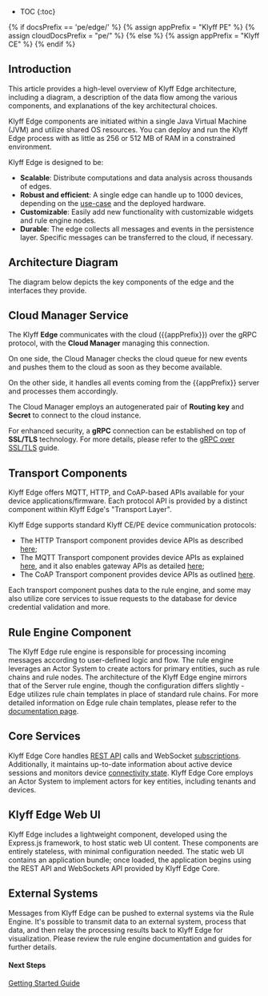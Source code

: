 * TOC
{:toc}

{% if docsPrefix == 'pe/edge/' %}
{% assign appPrefix = "Klyff PE" %}
{% assign cloudDocsPrefix = "pe/" %}
{% else %}
{% assign appPrefix = "Klyff CE" %}
{% endif %}

## Introduction

This article provides a high-level overview of Klyff Edge architecture, including a diagram, a description of the data flow among the various components, and explanations of the key architectural choices.

Klyff Edge components are initiated within a single Java Virtual Machine (JVM) and utilize shared OS resources.
You can deploy and run the Klyff Edge process with as little as 256 or 512 MB of RAM in a constrained environment.

Klyff Edge is designed to be:

* **Scalable**: Distribute computations and data analysis across thousands of edges.
* **Robust and efficient**: A single edge can handle up to 1000 devices, depending on the [use-case](/docs/{{docsPrefix}}use-cases/overview/) and the deployed hardware.
* **Customizable**: Easily add new functionality with customizable widgets and rule engine nodes.
* **Durable**: The edge collects all messages and events in the persistence layer. Specific messages can be transferred to the cloud, if necessary.

## Architecture Diagram

The diagram below depicts the key components of the edge and the interfaces they provide.

<object width="80%" data="/images/reference/edge-architecture.svg"></object>

## Cloud Manager Service

The Klyff **Edge** communicates with the cloud ({{appPrefix}}) over the gRPC protocol, with the **Cloud Manager** managing this connection.

On one side, the Cloud Manager checks the cloud queue for new events and pushes them to the cloud as soon as they become available. 

On the other side, it handles all events coming from the {{appPrefix}} server and processes them accordingly.

The Cloud Manager employs an autogenerated pair of **Routing key** and **Secret** to connect to the cloud instance.

For enhanced security, a **gRPC** connection can be established on top of **SSL/TLS** technology. For more details, please refer to the [gRPC over SSL/TLS](/docs/{{docsPrefix}}user-guide/grpc-over-ssl/) guide.

## Transport Components

Klyff Edge offers MQTT, HTTP, and CoAP-based APIs available for your device applications/firmware. 
Each protocol API is provided by a distinct component within Klyff Edge's "Transport Layer".

Klyff Edge supports standard Klyff CE/PE device communication protocols:

* The HTTP Transport component provides device APIs as described [here](/docs/{{docsPrefix}}reference/http-api/);
* The MQTT Transport component provides device APIs as explained [here](/docs/{{docsPrefix}}reference/mqtt-api/), and it also enables gateway APIs as detailed [here](/docs/{{docsPrefix}}reference/gateway-mqtt-api/);
* The CoAP Transport component provides device APIs as outlined [here](/docs/{{docsPrefix}}reference/coap-api/).

Each transport component pushes data to the rule engine, and some may also utilize core services to issue requests to the database for device credential validation and more.

## Rule Engine Component

The Klyff Edge rule engine is responsible for processing incoming messages according to user-defined logic and flow. 
The rule engine leverages an Actor System to create actors for primary entities, such as rule chains and rule nodes.
The architecture of the Klyff Edge engine mirrors that of the Server rule engine, though the configuration differs slightly - Edge utilizes rule chain templates in place of standard rule chains. 
For more detailed information on Edge rule chain templates, please refer to the [documentation page](/docs/{{docsPrefix}}rule-engine/rule-chain-templates/).

## Core Services

Klyff Edge Core handles [REST API](/docs/{{cloudDocsPrefix}}reference/rest-api/) calls and WebSocket [subscriptions](/docs/{{cloudDocsPrefix}}user-guide/telemetry/#websocket-api).
Additionally, it maintains up-to-date information about active device sessions and monitors device [connectivity state](/docs/{{cloudDocsPrefix}}user-guide/device-connectivity-status/).
Klyff Edge Core employs an Actor System to implement actors for key entities, including tenants and devices.

## Klyff Edge Web UI

Klyff Edge includes a lightweight component, developed using the Express.js framework, to host static web UI content.
These components are entirely stateless, with minimal configuration needed.
The static web UI contains an application bundle; once loaded, the application begins using the REST API and WebSockets API provided by Klyff Edge Core.

## External Systems

Messages from Klyff Edge can be pushed to external systems via the Rule Engine.
It's possible to transmit data to an external system, process that data, and then relay the processing results back to Klyff Edge for visualization.
Please review the rule engine documentation and guides for further details.

#### Next Steps

<p><a href="/docs/edge/getting-started" class="button">Getting Started Guide</a></p>